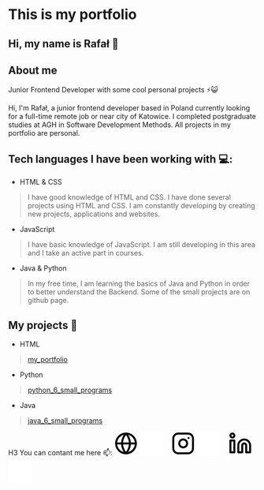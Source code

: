 # This is my portfolio
## Hi, my name is Rafał 👋

## About me
Junior Frontend Developer with some cool personal projects ⚡😺

Hi, I'm Rafał, a junior frontend developer based in Poland currently looking for a full-time remote job or near city of Katowice. I completed postgraduate studies at AGH in Software Development Methods. All projects in my portfolio are personal. 

## Tech languages I have been working with 💻:

+ HTML & CSS
> I have good knowledge of HTML and CSS. I have done several projects using HTML and CSS. I am constantly developing by creating new projects, applications and websites.
+ JavaScript
> I have basic knowledge of JavaScript. I am still developing in this area and I take an active part in courses.
+ Java & Python
> In my free time, I am learning the basics of Java and Python in order to better understand the Backend. Some of the small projects are on github page.

## My projects 👷

+ HTML
> [my_portfolio](https://github.com/rafaladach/my_portfolio.git)
+ Python
> [python_6_small_programs](https://github.com/rafaladach/python_6_small_programs.git)
+ Java
> [java_6_small_programs](https://github.com/rafaladach/java_6_small_programs.git)

H3 You can contant me here 📫:
[![website](./img/globe-light.svg)](https://rafaladach.github.io/my_portfolio/#gh-light-mode-only)
[![website](./img/globe-dark.svg)](https://rafaladach.github.io/my_portfolio/#gh-dark-mode-only)
&nbsp;&nbsp;
[![website](./img/instagram-light.svg)](https://instagram.com/adachinio/#gh-light-mode-only)
[![website](./img/instagram-dark.svg)](https://instagram.com/adachinio/#gh-light-dark-only)
&nbsp;&nbsp;
[![website](./img/linkedin-light.svg)](https://linkedin.com/in/rafaladach1995/#gh-light-mode-only)
[![website](./img/linkedin-dark.svg)](https://linkedin.com/in/rafaladach1995/#gh-dark-mode-only)


</details>

[website]: https://rafaladach.github.io/my_portfolio/
[facebook]: https://facebook.com/rafaladach95
[instagram]: https://instagram.com/adachinio/
[linkedin]: https://linkedin.com/in/rafaladach1995/
